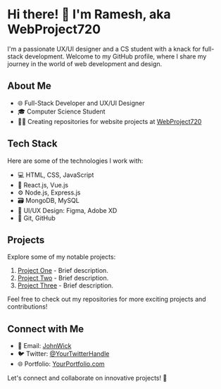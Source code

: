# Hi there! 👋 I'm Ramesh, aka WebProject720

I'm a passionate UX/UI designer and a CS student with a knack for full-stack development. Welcome to my GitHub profile, where I share my journey in the world of web development and design.

## About Me

- 🌐 Full-Stack Developer and UX/UI Designer
- 🎓 Computer Science Student
- 👨‍💻 Creating repositories for website projects at [WebProject720](https://github.com/WebProject720)

## Tech Stack

Here are some of the technologies I work with:

- 💻 HTML, CSS, JavaScript
- 🚀 React.js, Vue.js
- ⚙️ Node.js, Express.js
- 🗃️ MongoDB, MySQL
- 🎨 UI/UX Design: Figma, Adobe XD
- 🔧 Git, GitHub

## Projects

Explore some of my notable projects:

1. [Project One](https://github.com/WebProject720/GalaxyGlance) - Brief description.
2. [Project Two](https://github.com/WebProject720/PI-LIFE) - Brief description.
3. [Project Three](https://github.com/WebProject720/Calculator) - Brief description.

Feel free to check out my repositories for more exciting projects and contributions!

## Connect with Me

- 📧 Email: [JohnWick](mailto:johnwick720720@gmail.com)
- 🐦 Twitter: [@YourTwitterHandle]()
- 🌐 Portfolio: [YourPortfolio.com]()

Let's connect and collaborate on innovative projects! 🚀
